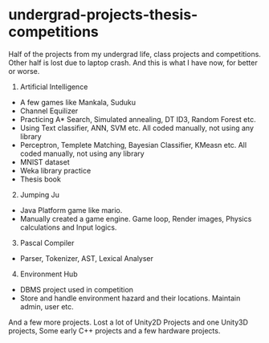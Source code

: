 # undergrad-projects-thesis-competitions

Half of the projects from my undergrad life, class projects and competitions. Other half is lost due to laptop crash. And this is what I have now, for better or worse.

1. Artificial Intelligence 
  - A few games like Mankala, Suduku 
  - Channel Equilizer
  - Practicing A* Search, Simulated annealing, DT ID3, Random Forest etc.
  - Using Text classifier, ANN, SVM etc. All coded manually, not using any library
  - Perceptron, Templete Matching, Bayesian Classifier, KMeasn etc. All coded manually, not using any library
  - MNIST dataset
  - Weka library practice 
  - Thesis book

2. Jumping Ju
  - Java Platform game like mario. 
  - Manually created a game engine. Game loop, Render images, Physics calculations and Input logics.
  
3. Pascal Compiler 
  - Parser, Tokenizer, AST, Lexical Analyser
  
4. Environment Hub
  - DBMS project used in competition
  - Store and handle environment hazard and their locations. Maintain admin, user etc. 
  
And a few more projects. 
Lost a lot of Unity2D Projects and one Unity3D projects, Some early C++ projects and a few hardware projects.



